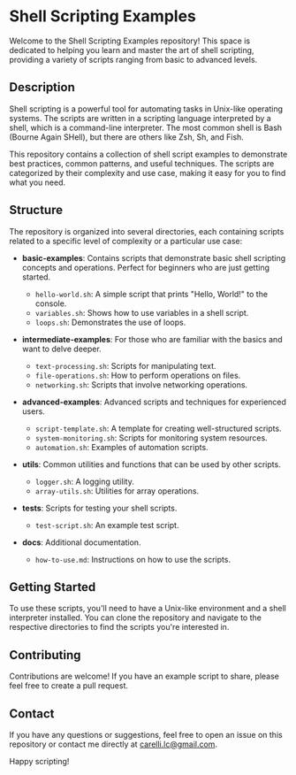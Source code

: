 # Shell Scripting Examples

Welcome to the Shell Scripting Examples repository! This space is dedicated to helping you learn and master the art of shell scripting, providing a variety of scripts ranging from basic to advanced levels.

## Description

Shell scripting is a powerful tool for automating tasks in Unix-like operating systems. The scripts are written in a scripting language interpreted by a shell, which is a command-line interpreter. The most common shell is Bash (Bourne Again SHell), but there are others like Zsh, Sh, and Fish.

This repository contains a collection of shell script examples to demonstrate best practices, common patterns, and useful techniques. The scripts are categorized by their complexity and use case, making it easy for you to find what you need.

## Structure

The repository is organized into several directories, each containing scripts related to a specific level of complexity or a particular use case:

- **basic-examples**: Contains scripts that demonstrate basic shell scripting concepts and operations. Perfect for beginners who are just getting started.
  - `hello-world.sh`: A simple script that prints "Hello, World!" to the console.
  - `variables.sh`: Shows how to use variables in a shell script.
  - `loops.sh`: Demonstrates the use of loops.

- **intermediate-examples**: For those who are familiar with the basics and want to delve deeper.
  - `text-processing.sh`: Scripts for manipulating text.
  - `file-operations.sh`: How to perform operations on files.
  - `networking.sh`: Scripts that involve networking operations.

- **advanced-examples**: Advanced scripts and techniques for experienced users.
  - `script-template.sh`: A template for creating well-structured scripts.
  - `system-monitoring.sh`: Scripts for monitoring system resources.
  - `automation.sh`: Examples of automation scripts.

- **utils**: Common utilities and functions that can be used by other scripts.
  - `logger.sh`: A logging utility.
  - `array-utils.sh`: Utilities for array operations.

- **tests**: Scripts for testing your shell scripts.
  - `test-script.sh`: An example test script.

- **docs**: Additional documentation.
  - `how-to-use.md`: Instructions on how to use the scripts.

## Getting Started

To use these scripts, you'll need to have a Unix-like environment and a shell interpreter installed. You can clone the repository and navigate to the respective directories to find the scripts you're interested in.

## Contributing

Contributions are welcome! If you have an example script to share, please feel free to create a pull request.

## Contact

If you have any questions or suggestions, feel free to open an issue on this repository or contact me directly at carelli.lc@gmail.com.

Happy scripting!

